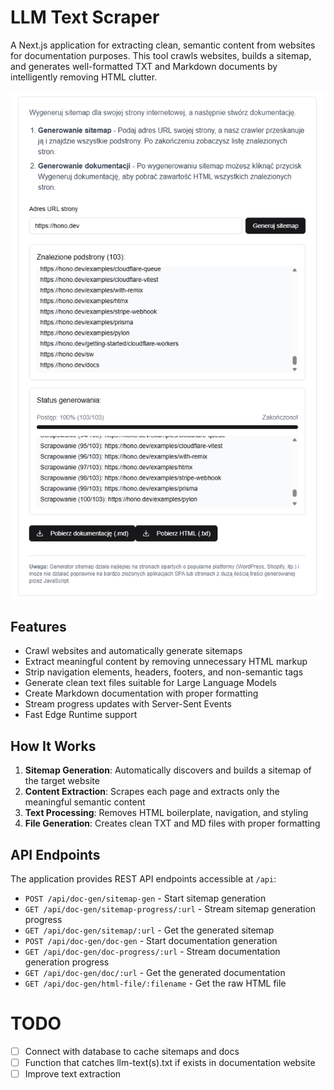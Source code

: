 # LLM Text Scraper

A Next.js application for extracting clean, semantic content from websites for documentation purposes. This tool crawls websites, builds a sitemap, and generates well-formatted TXT and Markdown documents by intelligently removing HTML clutter.

![Demo of LLM Text Scraper Application](/public/demo.png)

## Features

- Crawl websites and automatically generate sitemaps
- Extract meaningful content by removing unnecessary HTML markup
- Strip navigation elements, headers, footers, and non-semantic tags
- Generate clean text files suitable for Large Language Models
- Create Markdown documentation with proper formatting
- Stream progress updates with Server-Sent Events
- Fast Edge Runtime support

## How It Works

1. **Sitemap Generation**: Automatically discovers and builds a sitemap of the target website
2. **Content Extraction**: Scrapes each page and extracts only the meaningful semantic content
3. **Text Processing**: Removes HTML boilerplate, navigation, and styling
4. **File Generation**: Creates clean TXT and MD files with proper formatting

## API Endpoints

The application provides REST API endpoints accessible at `/api`:

- `POST /api/doc-gen/sitemap-gen` - Start sitemap generation
- `GET /api/doc-gen/sitemap-progress/:url` - Stream sitemap generation progress
- `GET /api/doc-gen/sitemap/:url` - Get the generated sitemap
- `POST /api/doc-gen/doc-gen` - Start documentation generation
- `GET /api/doc-gen/doc-progress/:url` - Stream documentation generation progress
- `GET /api/doc-gen/doc/:url` - Get the generated documentation
- `GET /api/doc-gen/html-file/:filename` - Get the raw HTML file

# TODO

- [ ] Connect with database to cache sitemaps and docs
- [ ] Function that catches llm-text(s).txt if exists in documentation website
- [ ] Improve text extraction
